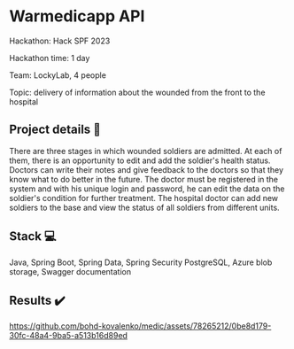 # Warmedicapp API

Hackathon: Hack SPF 2023

Hackathon time: 1 day

Team: LockyLab, 4 people

Topic: delivery of information about the wounded from the front
to the hospital

## Project details :newspaper:

There are three stages in which wounded soldiers are admitted. At each of them, there is an opportunity to edit and add the soldier's health status. Doctors can write their notes and give feedback to the doctors so that they know what to do better in the future.
The doctor must be registered in the system and with his unique login and password, he can edit the data on the soldier's condition for further treatment.
The hospital doctor can add new soldiers to the base and view the status of all soldiers from different units.

## Stack :computer:
Java, Spring Boot, Spring Data, Spring Security PostgreSQL, Azure blob storage, Swagger documentation

## Results :heavy_check_mark:

https://github.com/bohd-kovalenko/medic/assets/78265212/0be8d179-30fc-48a4-9ba5-a513b16d89ed


